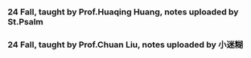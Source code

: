 ### 24 Fall, taught by Prof.Huaqing Huang, notes uploaded by St.Psalm
### 24 Fall, taught by Prof.Chuan Liu, notes uploaded by 小迷糊
